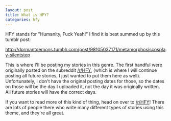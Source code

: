 ```yaml
---
layout: post
title: What is HFY?
categories: hfy
---
```


HFY stands for "Humanity, Fuck Yeah!" I find it is best summed up by this tumblr
post:

 <div class="tumblr-post" data-href="https://embed.tumblr.com/embed/post/eMnUwfzCK2EdT9FzVV8noA/98105037171" data-did="fb96b5a070835bb550ae39b91bc802ca1140444f"><a href="http://dormantdemons.tumblr.com/post/98105037171/metamorphosiscosplay-silentstep">http://dormantdemons.tumblr.com/post/98105037171/metamorphosiscosplay-silentstep</a></div>  <script async src="https://assets.tumblr.com/post.js"></script>

This is where I'll be posting my stories in this genre. The first handful were
originally posted on the subreddit <a
href="https://reddit.com/r/HFY">/r/HFY</a>, (which is where I will continue
posting all future stories, I just wanted to put them here as well).
Unfortunately, I don't have the original posting dates for those, so the dates
on those will be the day I uploaded it, not the day it was originally written.
All future stories will have the correct days.

If you want to read more of this kind of thing, head on over to <a
href="https://reddit.com/r/HFY">/r/HFY</a>! There are lots of people there who
write many different types of stories using this theme, and they're all great.
